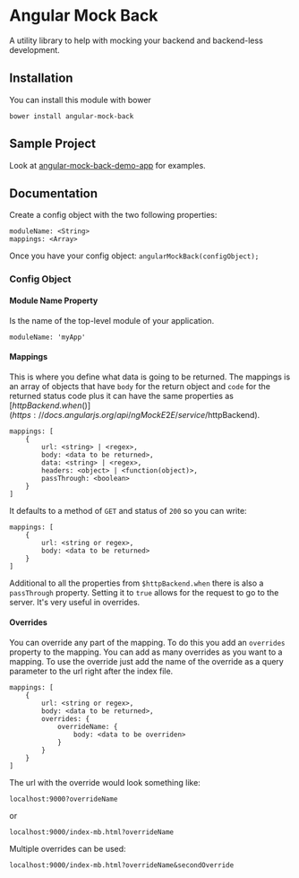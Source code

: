 # Angular Mock Back
A utility library to help with mocking your backend and backend-less development.

## Installation
You can install this module with bower

```
bower install angular-mock-back
```

## Sample Project
Look at [angular-mock-back-demo-app](https://github.com/gah-boh/angular-mock-back-demo-app) for examples.

## Documentation
Create a config object with the two following properties:

```
moduleName: <String>
mappings: <Array>
```

Once you have your config object: `angularMockBack(configObject);`

### Config Object

#### Module Name Property
Is the name of the top-level module of your application.
```
moduleName: 'myApp'
```

#### Mappings
This is where you define what data is going to be returned. The mappings is an array of objects that have `body` for the return object and `code` for the returned status code plus it can have the same properties as [$httpBackend.when()](https://docs.angularjs.org/api/ngMockE2E/service/$httpBackend). 

```
mappings: [
	{
		url: <string> | <regex>,
		body: <data to be returned>,
		data: <string> | <regex>,
		headers: <object> | <function(object)>,
        passThrough: <boolean>
	}
]
```


It defaults to a method of `GET` and status of `200` so you can write:

```
mappings: [
	{
		url: <string or regex>,
		body: <data to be returned>
	}
]
```
Additional to all the properties from `$httpBackend.when` there is also a `passThrough` property. Setting it to `true` allows for the request to go to the server. It's very useful in overrides.

#### Overrides
You can override any part of the mapping. To do this you add an `overrides` property to the mapping. 
You can add as many overrides as you want to a mapping. To use the override just add the name of the override as a query parameter to the url right after the index file.

```
mappings: [
	{
		url: <string or regex>,
		body: <data to be returned>,
		overrides: {
			overrideName: {
				body: <data to be overriden>
			}
		}
	}
]
```
The url with the override would look something like:

`localhost:9000?overrideName`

or

`localhost:9000/index-mb.html?overrideName`

Multiple overrides can be used:

`localhost:9000/index-mb.html?overrideName&secondOverride`

